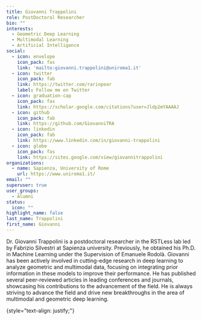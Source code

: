 ```yaml
---
title: Giovanni Trappolini
role: PostDoctoral Researcher
bio: ""
interests:
  - Geometric Deep Learning
  - Multimodal Learning
  - Artificial Intelligence
social:
  - icon: envelope
    icon_pack: fas
    link: 'mailto:giovanni.trappolini@uniroma1.it'
  - icon: twitter
    icon_pack: fab
    link: https://twitter.com/rarinpear
    label: Follow me on Twitter
  - icon: graduation-cap
    icon_pack: fas
    link: https://scholar.google.com/citations?user=Jldp2mYAAAAJ
  - icon: github
    icon_pack: fab
    link: https://github.com/GiovanniTRA
  - icon: linkedin
    icon_pack: fab
    link: https://www.linkedin.com/in/giovanni-trappolini
  - icon: globe
    icon_pack: fas
    link: https://sites.google.com/view/giovannitrappolini
organizations:
  - name: Sapienza, University of Rome
    url: https://www.uniroma1.it/
email: ""
superuser: true
user_groups:
  - Alumni
status:
  icon: ""
highlight_name: false
last_name: Trappolini
first_name: Giovanni
---
```


Dr. Giovanni Trappolini is a postdoctoral researcher in the RSTLess lab led by Fabrizio Silvestri at Sapienza university.
Previously, he obtained his Ph.D. in Machine Learning under the Supervision of Emanuele Rodolà.
Giovanni has been actively involved in cutting-edge research in deep learning to analyze geometric and multimodal data, focusing on integrating prior information in these models to improve their performance.
He has published several peer-reviewed articles in leading conferences and journals, showcasing his contributions to the advancement of the field. 
He is always striving to advance the field and drive new breakthroughs in the area of multimodal and geometric deep learning.


{style="text-align: justify;"}
